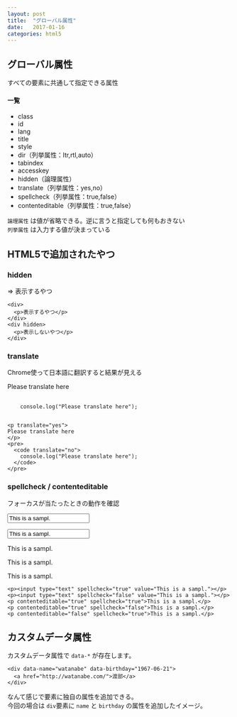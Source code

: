 ```yaml
---
layout: post
title:  "グローバル属性"
date:   2017-01-16
categories: html5
---
```


## グローバル属性

すべての要素に共通して指定できる属性

#### 一覧

- class
- id
- lang
- title
- style
- dir（列挙属性：ltr,rtl,auto）
- tabindex
- accesskey
- hidden（論理属性）
- translate（列挙属性：yes,no）
- spellcheck（列挙属性：true,false）
- contenteditable（列挙属性：true,false）

`論理属性` は値が省略できる。逆に言うと指定しても何もおきない  
`列挙属性` は入力する値が決まっている

## HTML5で追加されたやつ

### hidden

<div>
  <p>=> 表示するやつ</p>
</div>
<div hidden>
  <p>=> 表示しないやつ</p>
</div>

```
<div>
  <p>表示するやつ</p>
</div>
<div hidden>
  <p>表示しないやつ</p>
</div>
```

### translate

Chrome使って日本語に翻訳すると結果が見える

<p translate="yes">
Please translate here
</p>
<pre>
  <code translate="no">
    console.log("Please translate here");
  </code>
</pre>

```
<p translate="yes">
Please translate here
</p>
<pre>
  <code translate="no">
    console.log("Please translate here");
  </code>
</pre>
```

### spellcheck / contenteditable

フォーカスが当たったときの動作を確認

<p><input type="text" spellcheck="true" value="This is a sampl."></p>
<p><input type="text" spellcheck="false" value="This is a sampl."></p>
<p contenteditable="true" spellcheck="true">This is a sampl.</p>
<p contenteditable="true" spellcheck="false">This is a sampl.</p>
<p contenteditable="false" spellcheck="true">This is a sampl.</p>

```
<p><input type="text" spellcheck="true" value="This is a sampl."></p>
<p><input type="text" spellcheck="false" value="This is a sampl."></p>
<p contenteditable="true" spellcheck="true">This is a sampl.</p>
<p contenteditable="true" spellcheck="false">This is a sampl.</p>
<p contenteditable="false" spellcheck="true">This is a sampl.</p>
```

## カスタムデータ属性

カスタムデータ属性で `data-*` が存在します。
```
<div data-name="watanabe" data-birthday="1967-06-21">
  <a href="http://watanabe.com/">渡部</a>
</div>
```
なんて感じで要素に独自の属性を追加できる。  
今回の場合は `div`要素に `name` と `birthday` の属性を追加したイメージ。
